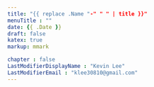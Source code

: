 ```yaml
---
title: "{{ replace .Name "-" " " | title }}"
menuTitle : ""
date: {{ .Date }}
draft: false
katex: true
markup: mmark

chapter : false
LastModifierDisplayName : "Kevin Lee"
LastModifierEmail : "klee30810@gmail.com"
---
```


